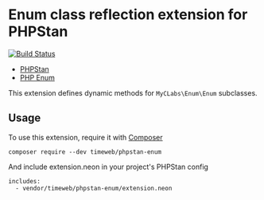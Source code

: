 # Enum class reflection extension for PHPStan

[![Build Status](https://travis-ci.org/timeweb/phpstan-enum.svg?branch=master)](https://travis-ci.org/timeweb/phpstan-enum)

* [PHPStan](https://phpstan.org/)
* [PHP Enum](https://github.com/myclabs/php-enum)

This extension defines dynamic methods for `MyCLabs\Enum\Enum` subclasses.

## Usage

To use this extension, require it with [Composer](https://getcomposer.org)

```
composer require --dev timeweb/phpstan-enum
```

And include extension.neon in your project's PHPStan config

```
includes:
  - vendor/timeweb/phpstan-enum/extension.neon
```
